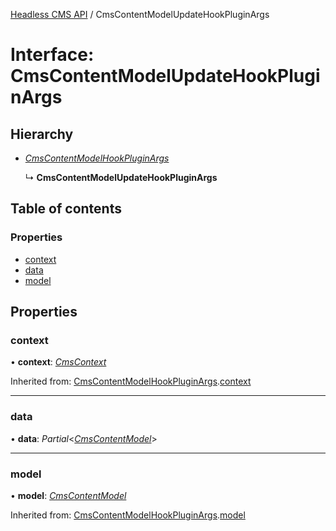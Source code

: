 [Headless CMS API](../index) /  CmsContentModelUpdateHookPluginArgs

# Interface: CmsContentModelUpdateHookPluginArgs

## Hierarchy

* [*CmsContentModelHookPluginArgs*](cmscontentmodelhookpluginargs.md)

  ↳ **CmsContentModelUpdateHookPluginArgs**

## Table of contents

### Properties

- [context](cmscontentmodelupdatehookpluginargs.md#context)
- [data](cmscontentmodelupdatehookpluginargs.md#data)
- [model](cmscontentmodelupdatehookpluginargs.md#model)

## Properties

### context

• **context**: [*CmsContext*](cmscontext.md)

Inherited from: [CmsContentModelHookPluginArgs](cmscontentmodelhookpluginargs.md).[context](cmscontentmodelhookpluginargs.md#context)

___

### data

• **data**: *Partial*<[*CmsContentModel*](cmscontentmodel.md)\>

___

### model

• **model**: [*CmsContentModel*](cmscontentmodel.md)

Inherited from: [CmsContentModelHookPluginArgs](cmscontentmodelhookpluginargs.md).[model](cmscontentmodelhookpluginargs.md#model)
